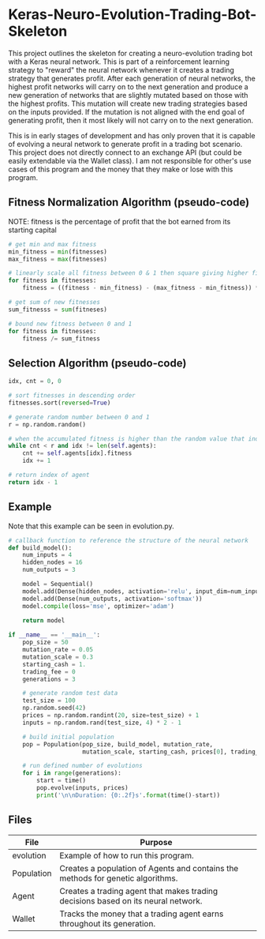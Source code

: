 # Keras-Neuro-Evolution-Trading-Bot-Skeleton   

This project outlines the skeleton for creating a neuro-evolution trading bot with a Keras neural network. This is part of a reinforcement learning strategy to "reward" the neural network whenever it creates a trading strategy that generates profit. After each generation of neural networks, the highest profit networks will carry on to the next generation and produce a new generation of networks that are slightly mutated based on those with the highest profits. This mutation will create new trading strategies based on the inputs provided. If the mutation is not aligned with the end goal of generating profit, then it most likely will not carry on to the next generation.

This is in early stages of development and has only proven that it is capable of evolving a neural network to generate profit in a trading bot scenario. This project does not directly connect to an exchange API (but could be easily extendable via the Wallet class). I am not responsible for other's use cases of this program and the money that they make or lose with this program.

## Fitness Normalization Algorithm (pseudo-code)
NOTE: fitness is the percentage of profit that the bot earned from its starting capital
```Python
# get min and max fitness
min_fitness = min(fitnesses)
max_fitness = max(fitnesses)

# linearly scale all fitness between 0 & 1 then square giving higher fitness more of an edge
for fitness in fitnesses:
	fitness = ((fitness - min_fitness) - (max_fitness - min_fitness)) ** 2

# get sum of new fitnesses
sum_fitnesss = sum(fitneses)

# bound new fitness between 0 and 1 
for fitness in fitnesses:
	fitness /= sum_fitness
```

## Selection Algorithm (pseudo-code)
```Python
idx, cnt = 0, 0

# sort fitnesses in descending order
fitnesses.sort(reversed=True)

# generate random number between 0 and 1
r = np.random.random()

# when the accumulated fitness is higher than the random value that index is selected for breeding
while cnt < r and idx != len(self.agents):
    cnt += self.agents[idx].fitness
    idx += 1

# return index of agent
return idx - 1
```

## Example
Note that this example can be seen in evolution.py.
```python
# callback function to reference the structure of the neural network
def build_model():
    num_inputs = 4
    hidden_nodes = 16
    num_outputs = 3

    model = Sequential()
    model.add(Dense(hidden_nodes, activation='relu', input_dim=num_inputs))
    model.add(Dense(num_outputs, activation='softmax'))
    model.compile(loss='mse', optimizer='adam')
    
    return model

if __name__ == '__main__':
    pop_size = 50
    mutation_rate = 0.05
    mutation_scale = 0.3
    starting_cash = 1.
    trading_fee = 0
    generations = 3

    # generate random test data
    test_size = 100
    np.random.seed(42)
    prices = np.random.randint(20, size=test_size) + 1
    inputs = np.random.rand(test_size, 4) * 2 - 1

    # build initial population
    pop = Population(pop_size, build_model, mutation_rate, 
                     mutation_scale, starting_cash, prices[0], trading_fee)

    # run defined number of evolutions
    for i in range(generations):
        start = time()
        pop.evolve(inputs, prices)
        print('\n\nDuration: {0:.2f}s'.format(time()-start))
```

## Files
| File | Purpose |
| ------ | ------ |
| evolution | Example of how to run this program.  |
| Population | Creates a population of Agents and contains the methods for genetic algorithms. |
| Agent | Creates a trading agent that makes trading decisions based on its neural network. |
| Wallet | Tracks the money that a trading agent earns throughout its generation. |
